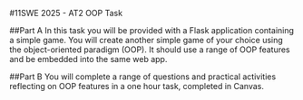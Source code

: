 #11SWE 2025 - AT2 OOP Task

##Part A
In this task you will be provided with a Flask application containing a simple game. 
You will create another simple game of your choice using the object-oriented paradigm (OOP). It should use a range of OOP features and be embedded into the same web app. 

##Part B
You will complete a range of questions and practical activities reflecting on OOP features in a one hour task, completed in Canvas.
